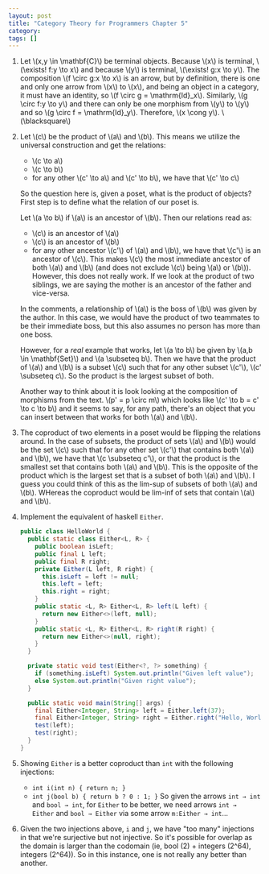 ```yaml
---
layout: post
title: "Category Theory for Programmers Chapter 5"
category:
tags: []
---
```


1. Let \\(x,y \in \mathbf{C}\\) be terminal objects. Because \\(x\\)
   is terminal, \\(\exists! f:y \to x\\) and because \\(y\\) is
   terminal, \\(\exists! g:x \to y\\). The composition \\(f \circ g:x
   \to x\\) is an arrow, but by definition, there is one and only one
   arrow from \\(x\\) to \\(x\\), and being an object in a category,
   it must have an identity, so \\(f \circ g = \mathrm{Id}_x\\).
   Similarly, \\(g \circ f:y \to y\\) and there can only be one
   morphism from \\(y\\) to \\(y\\) and so \\(g \circ f =
   \mathrm{Id}_y\\). Therefore, \\(x \cong y\\). \\(\blacksquare\\)

2. Let \\(c\\) be the product of \\(a\\) and \\(b\\). This means we
   utilize the universal construction and get the relations:
   - \\(c \to a\\)
   - \\(c \to b\\)
   - for any other \\(c' \to a\\) and \\(c' \to b\\), we have that
     \\(c' \to c\\)

   So the question here is, given a poset, what is the product of
   objects? First step is to define what the relation of our poset
   is.

   Let \\(a \to b\\) if \\(a\\) is an ancestor of \\(b\\). Then our
   relations read as:
   - \\(c\\) is an ancestor of \\(a\\)
   - \\(c\\) is an ancestor of \\(b\\)
   - for any other ancestor \\(c'\\) of \\(a\\) and \\(b\\), we have
     that \\(c'\\) is an ancestor of \\(c\\).
   This makes \\(c\\) the most immediate ancestor of both \\(a\\) and
   \\(b\\) (and does not exclude \\(c\\) being \\(a\\) or \\(b\\)).
   However, this does not really work. If we look at the product of
   two siblings, we are saying the mother is an ancestor of the father
   and vice-versa.

   In the comments, a relationship of \\(a\\) is the boss of \\(b\\)
   was given by the author. In this case, we would have the product of
   two teammates to be their immediate boss, but this also assumes no
   person has more than one boss.

   However, for a _real_ example that works, let \\(a \to b\\) be
   given by \\(a,b \in \mathbf{Set}\\) and \\(a \subseteq b\\). Then
   we have that the product of \\(a\\) and \\(b\\) is a subset \\(c\\)
   such that for any other subset \\(c'\\), \\(c' \subseteq c\\). So
   the product is the largest subset of both.

   Another way to think about it is look looking at the composition of
   morphisms from the text. \\(p' = p \circ m\\) which looks like
   \\(c' \to b = c' \to c \to b\\) and it seems to say, for any path,
   there's an object that you can insert between that works for both
   \\(a\\) and \\(b\\).

3. The coproduct of two elements in a poset would be flipping the
   relations around. In the case of subsets, the product of
   sets \\(a\\) and \\(b\\) would be the set \\(c\\) such that for any
   other set \\(c'\\) that contains both \\(a\\) and \\(b\\), we have
   that \\(c \subseteq c'\\), or that the product is the smallest set
   that contains both \\(a\\) and \\(b\\). This is the opposite of the
   product which is the largest set that is a subset of both \\(a\\)
   and \\(b\\). I guess you could think of this as the lim-sup of
   subsets of both \\(a\\) and \\(b\\). WHereas the coproduct would be
   lim-inf of sets that contain \\(a\\) and \\(b\\).

4. Implement the equivalent of haskell `Either`.
   ```java
   public class HelloWorld {
     public static class Either<L, R> {
       public boolean isLeft;
       public final L left;
       public final R right;
       private Either(L left, R right) {
         this.isLeft = left != null;
         this.left = left;
         this.right = right;
       }
       public static <L, R> Either<L, R> left(L left) {
         return new Either<>(left, null);
       }
       public static <L, R> Either<L, R> right(R right) {
         return new Either<>(null, right);
       }
     }
   
     private static void test(Either<?, ?> something) {
       if (something.isLeft) System.out.println("Given left value");
       else System.out.println("Given right value");
     }
   
     public static void main(String[] args) {
       final Either<Integer, String> left = Either.left(37);
       final Either<Integer, String> right = Either.right("Hello, World");
       test(left);
       test(right);
     }
   }
   ```

5. Showing `Either` is a better coproduct than `int` with the
   following injections:
   - `int i(int n) { return n; }`
   - `int j(bool b) { return b ? 0 : 1; }`
   So given the arrows `int → int` and `bool → int`, for `Either` to
   be better, we need arrows `int → Either` and `bool → Either` via
   some arrow `m:Either → int`...

6. Given the two injections above, `i` and `j`, we have "too many"
   injections in that we're surjective but not injective. So it's
   possible for overlap as the domain is larger than the codomain (ie,
   bool (2) + integers (2^64), integers (2^64)). So in this instance,
   one is not really any better than another.
